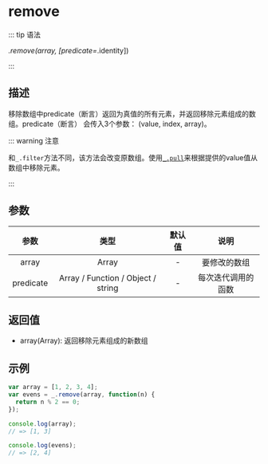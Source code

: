# remove

::: tip 语法

_.remove(array, [predicate=_.identity])

:::

## 描述

移除数组中predicate（断言）返回为真值的所有元素，并返回移除元素组成的数组。predicate（断言） 会传入3个参数： (value, index, array)。

::: warning 注意
<!-- TODO Collection/filter -->
<!-- 和[`_.filter`](/Collection/filter)方法不同，该方法会改变原数组。使用[`_.pull`](/Array/pull)来根据提供的value值从数组中移除元素。 -->
和`_.filter`方法不同，该方法会改变原数组。使用[`_.pull`](/Array/pull)来根据提供的value值从数组中移除元素。

:::

## 参数

|   参数    |                类型                | 默认值 |        说明        |
| :-------: | :--------------------------------: | :----: | :----------------: |
|   array   |               Array                |   -    |    要修改的数组    |
| predicate | Array / Function / Object / string |   -    | 每次迭代调用的函数 |

## 返回值

+ array(Array): 返回移除元素组成的新数组

## 示例

```js
var array = [1, 2, 3, 4];
var evens = _.remove(array, function(n) {
  return n % 2 == 0;
});

console.log(array);
// => [1, 3]

console.log(evens);
// => [2, 4]
```
